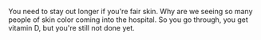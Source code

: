 You need to stay out longer if you're fair skin.
Why are we seeing so many people of skin color coming into the hospital.
So you go through, you get vitamin D, but you're still not done yet.
